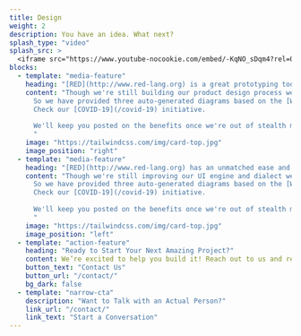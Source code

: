 ```yaml
---
title: Design
weight: 2
description: You have an idea. What next?
splash_type: "video"
splash_src: >
  <iframe src="https://www.youtube-nocookie.com/embed/-KqNO_sDqm4?rel=0" frameborder="0" allow="autoplay; encrypted-media" allowfullscreen></iframe>
blocks:
  - template: "media-feature"
    heading: "[RED](http://www.red-lang.org) is a great prototyping tool during design."
    content: "Though we're still building our product design process we want to help - in the way we know best.
      So we have provided three auto-generated diagrams based on the [WHO](http://who.int) information.
      Check our [COVID-19](/covid-19) initiative.
      
      We'll keep you posted on the benefits once we're out of stealth mode.
      "
    image: "https://tailwindcss.com/img/card-top.jpg"
    image_position: "right"
  - template: "media-feature"
    heading: "[RED](http://www.red-lang.org) has an unmatched ease and expresiveness for UIs - build mock-ups fast."
    content: "Though we're still improving our UI engine and dialect we want to help - in the way we know best.
      So we have provided three auto-generated diagrams based on the [WHO](http://who.int) information.
      Check our [COVID-19](/covid-19) initiative.
      
      We'll keep you posted on the benefits once we're out of stealth mode.
      "
    image: "https://tailwindcss.com/img/card-top.jpg"
    image_position: "left"
  - template: "action-feature"
    heading: "Ready to Start Your Next Amazing Project?"
    content: We’re excited to help you build it! Reach out to us and request a proposal from our team.
    button_text: "Contact Us"
    button_url: "/contact/"
    bg_dark: false
  - template: "narrow-cta"
    description: "Want to Talk with an Actual Person?"
    link_url: "/contact/"
    link_text: "Start a Conversation"
---
```

